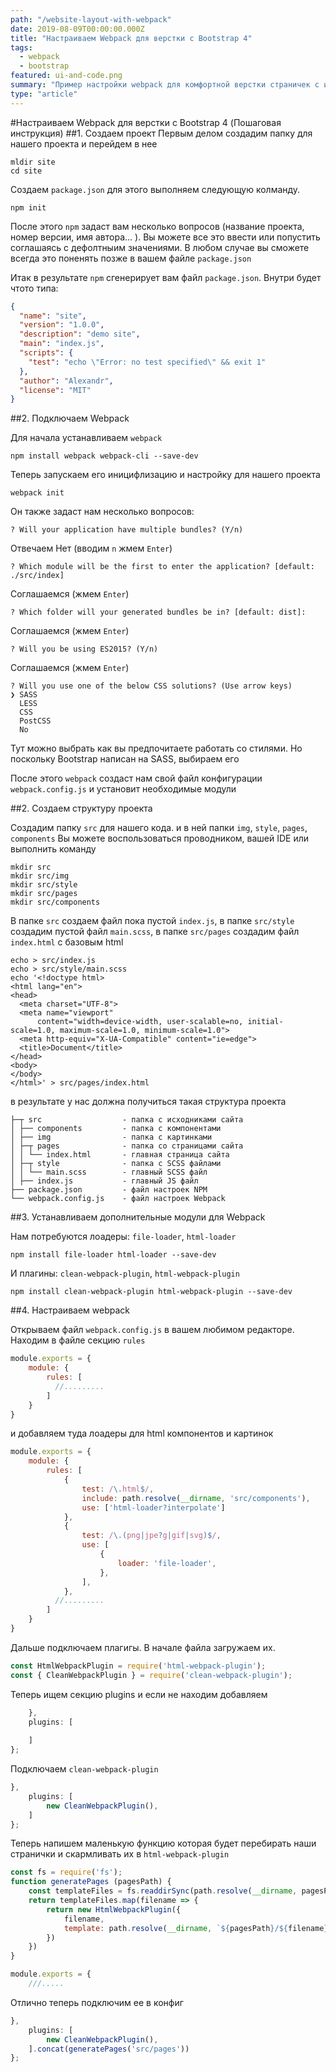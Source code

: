 ```yaml
---
path: "/website-layout-with-webpack"
date: 2019-08-09T00:00:00.000Z
title: "Настраиваем Webpack для верстки с Bootstrap 4"
tags:
  - webpack
  - bootstrap
featured: ui-and-code.png
summary: "Пример настройки webpack для комфортной верстки страничек c использованием bootstrap"
type: "article"
---
```

#Настраиваем Webpack для верстки с Bootstrap 4 (Пошаговая инструкция)
##1. Создаем проект
Первым делом создадим папку для нашего проекта и перейдем в нее
```shell script
mldir site
cd site
```
Создаем ```package.json``` для этого выполняем следующую колманду.
```shell script
npm init
```
После этого ```npm``` задаст вам несколько вопросов 
(название проекта, номер версии, имя автора... ). 
Вы можете все это ввести или попустить соглашаясь с дефолтныим значениями.
В любом случае вы сможете всегда это поненять позже в вашем файле ```package.json```

Итак в результате ```npm``` сгенерирует вам  файл ```package.json```. Внутри будет чтото типа:
```json
{
  "name": "site",
  "version": "1.0.0",
  "description": "demo site",
  "main": "index.js",
  "scripts": {
    "test": "echo \"Error: no test specified\" && exit 1"
  },
  "author": "Alexandr",
  "license": "MIT"
}
```
##2. Подключаем Webpack

Для начала устанавливаем ```webpack```
```shell script
npm install webpack webpack-cli --save-dev
```
Теперь запускаем его иницифлизацию и настройку для нашего проекта
```shell script
webpack init
```
Он также задаст нам несколько вопросов:
```shell script
? Will your application have multiple bundles? (Y/n) 
```
Отвечаем Нет (вводим ```n``` жмем ```Enter```)
```shell script
? Which module will be the first to enter the application? [default: ./src/index] 
```
Соглашаемся (жмем ```Enter```)
```shell script
? Which folder will your generated bundles be in? [default: dist]: 
```
Соглашаемся (жмем ```Enter```)
```shell script
? Will you be using ES2015? (Y/n)
```
Соглашаемся (жмем ```Enter```)
```shell script
? Will you use one of the below CSS solutions? (Use arrow keys)
❯ SASS 
  LESS 
  CSS 
  PostCSS 
  No 
```
Тут можно выбрать как вы предпочитаете работать со стилями. 
Но поскольку Bootstrap написан на SASS, выбираем его

После этого ```webpack``` создаст нам свой файл конфигурации ```webpack.config.js``` и установит необходимые модули

##2. Создаем структуру проекта

Создадим папку ```src``` для нашего кода. и в ней папки ```img```,
```style```, ```pages```, ```components``` 
Вы можете воспользоваться проводником, вашей IDE или выполнить команду  
```shell script
mkdir src 
mkdir src/img
mkdir src/style
mkdir src/pages
mkdir src/components
```

В папке ```src``` создаем файл пока пустой ```index.js```,
в папке ```src/style``` создадим пустой файл ```main.scss```, 
в папке ```src/pages``` создадим файл ```index.html``` с базовым html

```shell script
echo > src/index.js
echo > src/style/main.scss
echo '<!doctype html>
<html lang="en">
<head>
  <meta charset="UTF-8">
  <meta name="viewport"
      content="width=device-width, user-scalable=no, initial-scale=1.0, maximum-scale=1.0, minimum-scale=1.0">
  <meta http-equiv="X-UA-Compatible" content="ie=edge">
  <title>Document</title>
</head>
<body>
</body>
</html>' > src/pages/index.html
```

в результате у нас должна получиться такая структура проекта

```shell script
├─┬ src                  - папка с исходниками сайта
│ ├── components         - папка c компонентами
│ ├── img                - папка с картинками
│ ├─┬ pages              - папка со страницами сайта
│ │ └── index.html       - главная страница сайта
│ ├─┬ style              - папка с SСSS файлами
│ │ └── main.scss        - главный SCSS файл
│ ├── index.js           - главный JS файл
├── package.json         - файл настроек NPM
└── webpack.config.js    - файл настроек Webpack
```

##3. Устанавливаем дополнительные модули для Webpack

Нам потребуются лоадеры: ```file-loader```, ```html-loader```
```shell script
npm install file-loader html-loader --save-dev
```
И плагины: ```clean-webpack-plugin```, ```html-webpack-plugin```
```shell script
npm install clean-webpack-plugin html-webpack-plugin --save-dev
```

##4. Настраиваем webpack

Открываем файл ```webpack.config.js``` в вашем любимом редакторе.
Находим в файле секцию ```rules```
```javascript
module.exports = {
	module: {
		rules: [
          //.........
        ]
    }
}
```
и добавляем туда лоадеры для html компонентов и картинок
```javascript
module.exports = {
	module: {
		rules: [
            {
          		test: /\.html$/,
          		include: path.resolve(__dirname, 'src/components'),
          		use: ['html-loader?interpolate']
          	},
          	{
          	    test: /\.(png|jpe?g|gif|svg)$/,
          		use: [
          			{
          				loader: 'file-loader',
          			},
          		],
          	},
          //.........
        ]
    }
}
```
Дальше подключаем плагигы. В начале файла загружаем их.

```javascript
const HtmlWebpackPlugin = require('html-webpack-plugin');
const { CleanWebpackPlugin } = require('clean-webpack-plugin');
```
Теперь ищем секцию plugins и если не находим добавляем

```javascript
	},
	plugins: [
		
	]
};
```
Подключаем ```clean-webpack-plugin```
```javascript
},
	plugins: [
		new CleanWebpackPlugin(),
	]
};
```
Теперь напишем маленькую функцию которая будет перебирать наши странички и скармливать их в 
```html-webpack-plugin```

```javascript
const fs = require('fs');
function generatePages (pagesPath) {
	const templateFiles = fs.readdirSync(path.resolve(__dirname, pagesPath));
	return templateFiles.map(filename => {
		return new HtmlWebpackPlugin({
			filename,
			template: path.resolve(__dirname, `${pagesPath}/${filename}`),
		})
	})
}

module.exports = {
	///.....
```
Отлично теперь подключим ее в конфиг

```javascript
},
	plugins: [
		new CleanWebpackPlugin(),
	].concat(generatePages('src/pages'))
};
```
































